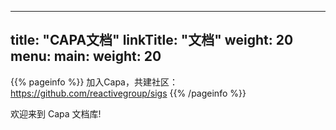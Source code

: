 
---
title: "CAPA文档"
linkTitle: "文档"
weight: 20
menu:
  main:
    weight: 20
---


{{% pageinfo %}}
加入Capa，共建社区：https://github.com/reactivegroup/sigs
{{% /pageinfo %}}


欢迎来到 Capa 文档库!
